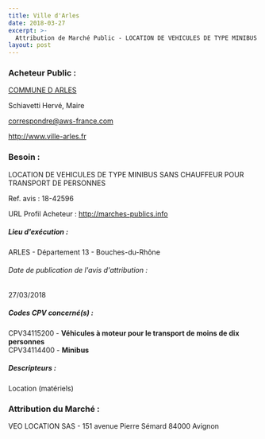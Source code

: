 ```yaml
---
title: Ville d'Arles
date: 2018-03-27
excerpt: >-
  Attribution de Marché Public - LOCATION DE VEHICULES DE TYPE MINIBUS SANS CHAUFFEUR POUR TRANSPORT DE PERSONNES
layout: post
---
```


### Acheteur Public : 
<a href="/acheteur-134/siren-211300041"> COMMUNE D ARLES</a><br/>

Schiavetti Hervé, Maire

correspondre@aws-france.com


http://www.ville-arles.fr
### Besoin :

LOCATION DE VEHICULES DE TYPE MINIBUS SANS CHAUFFEUR POUR TRANSPORT DE PERSONNES

Ref. avis : 18-42596

URL Profil Acheteur : http://marches-publics.info

##### Lieu d'exécution :

ARLES - Département 13 - Bouches-du-Rhône

###### Date de publication de l'avis d'attribution : 
27/03/2018

##### Codes CPV concerné(s) :
CPV34115200 - **Véhicules à moteur pour le transport de moins de dix personnes** <br/>
CPV34114400 - **Minibus** <br/>

##### Descripteurs :
Location (matériels) <br/>

### Attribution du Marché :
VEO LOCATION SAS - 151 avenue Pierre Sémard 84000 Avignon <br/>
